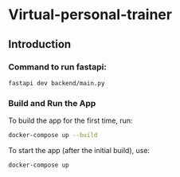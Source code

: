 # Virtual-personal-trainer
## Introduction

### Command to run fastapi:
```
fastapi dev backend/main.py
```
### Build and Run the App

To build the app for the first time, run:

```bash
docker-compose up --build
```

To start the app (after the initial build), use:

```bash
docker-compose up
```

